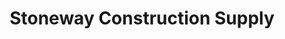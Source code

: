 ---
title: "Stoneway Construction Supply"
url: /renton/stoneway-construction-supply/
shop: hardware
---